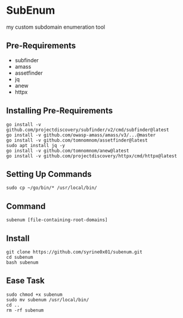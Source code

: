 # SubEnum

my custom subdomain enumeration tool

## Pre-Requirements
- subfinder
- amass
- assetfinder
- jq
- anew
- httpx

## Installing Pre-Requirements
```
go install -v github.com/projectdiscovery/subfinder/v2/cmd/subfinder@latest
go install -v github.com/owasp-amass/amass/v3/...@master
go install -v github.com/tomnomnom/assetfinder@latest
sudo apt install jq -y
go install -v github.com/tomnomnom/anew@latest
go install -v github.com/projectdiscovery/httpx/cmd/httpx@latest
```

## Setting Up Commands
```
sudo cp ~/go/bin/* /usr/local/bin/
```

## Command
`subenum [file-containing-root-domains]`

## Install
```
git clone https://github.com/syrine0x01/subenum.git
cd subenum
bash subenum
```

## Ease Task
```
sudo chmod +x subenum
sudo mv subenum /usr/local/bin/
cd ..
rm -rf subenum
```
